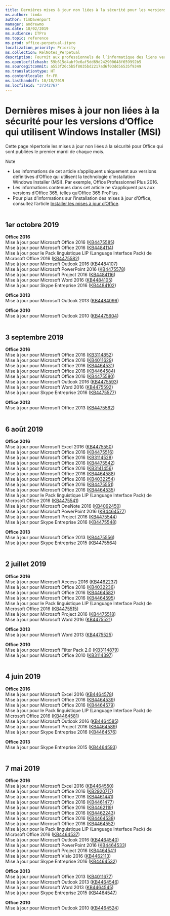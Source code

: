 ```yaml
---
title: Dernières mises à jour non liées à la sécurité pour les versions d’Office qui utilisent Windows Installer (MSI)
ms.author: timda
author: TimDavenport
manager: andrewmo
ms.date: 10/02/2019
ms.audience: ITPro
ms.topic: reference
ms.prod: office-perpetual-itpro
localization_priority: Priority
ms.collection: RelNotes_Perpetual
description: Fournit aux professionnels de l’informatique des liens vers les dernières informations sur les mises à jour non liées à la sécurité pour les versions définitives d’Office 2016, Office 2013 et Office 2010
ms.openlocfilehash: 59b615d4abf9e6af5dd69d242900648f659992b5
ms.sourcegitcommit: a553f26c5b5f8035bd2217ad6f03dd56535f9349
ms.translationtype: HT
ms.contentlocale: fr-FR
ms.lasthandoff: 10/18/2019
ms.locfileid: "37342767"
---
```

# <a name="latest-non-security-updates-for-versions-of-office-that-use-windows-installer-msi"></a>Dernières mises à jour non liées à la sécurité pour les versions d’Office qui utilisent Windows Installer (MSI)

Cette page répertorie les mises à jour non liées à la sécurité pour Office qui sont publiées le premier mardi de chaque mois.

> [!NOTE]
> - Les informations de cet article s’appliquent uniquement aux versions définitives d’Office qui utilisent la technologie d’installation Windows Installer (MSI). Par exemple, Office Professionnel Plus 2016.
> - Les informations contenues dans cet article ne s’appliquent pas aux versions d’Office 365, telles qu’Office 365 ProPlus.
> - Pour plus d’informations sur l’installation des mises à jour d’Office, consultez l’article [Installer les mises à jour d’Office](https://support.office.com/article/2ab296f3-7f03-43a2-8e50-46de917611c5).
<br/><br/>

## <a name="october-1-2019"></a>1er octobre 2019

**Office 2016**<br/>
Mise à jour pour Microsoft Office 2016 ([KB4475585](https://support.microsoft.com/help/4475585)) <br/> Mise à jour pour Microsoft Office 2016 ([KB4484114](https://support.microsoft.com/help/4484114)) <br/>
Mise à jour pour le Pack linguistique LIP (Language Interface Pack) de Microsoft Office 2016 ([KB4475582](https://support.microsoft.com/help/4475582))<br/>
Mise à jour pour Microsoft Outlook 2016 ([KB4484107](https://support.microsoft.com/help/4484107)) <br/>
Mise à jour pour Microsoft PowerPoint 2016 ([KB4475578](https://support.microsoft.com/help/4475578)) <br/>
Mise à jour pour Microsoft Project 2016 ([KB4484116](https://support.microsoft.com/help/4484116)) <br/>
Mise à jour pour Microsoft Word 2016 ([KB4484105](https://support.microsoft.com/help/4484105)) <br/>
Mise à jour pour Skype Entreprise 2016 ([KB4484102](https://support.microsoft.com/help/4484102)) <br/>

**Office 2013**<br/>
Mise à jour pour Microsoft Outlook 2013 ([KB4484096](https://support.microsoft.com/help/4484096))<br/>

**Office 2010**<br/>
Mise à jour pour Microsoft Outlook 2010 ([KB4475604](https://support.microsoft.com/help/4475604))<br/><br/>

## <a name="september-3-2019"></a>3 septembre 2019

**Office 2016**<br/>
Mise à jour pour Microsoft Office 2016 ([KB3114852](https://support.microsoft.com/help/3114852))<br/>
Mise à jour pour Microsoft Office 2016 ([KB4011629](https://support.microsoft.com/help/4011629))<br/>
Mise à jour pour Microsoft Office 2016 ([KB4464531](https://support.microsoft.com/help/4464531))<br/>
Mise à jour pour Microsoft Office 2016 ([KB4464584](https://support.microsoft.com/help/4464584))<br/>
Mise à jour pour Microsoft Office 2016 ([KB4475580](https://support.microsoft.com/help/4475580))<br/>
Mise à jour pour Microsoft Outlook 2016 ([KB4475593](https://support.microsoft.com/help/4475593))<br/>
Mise à jour pour Microsoft Word 2016 ([KB4475592](https://support.microsoft.com/help/4475592))<br/>
Mise à jour pour Skype Entreprise 2016 ([KB4475577](https://support.microsoft.com/help/4475577))<br/>

**Office 2013**<br/>
Mise à jour pour Microsoft Office 2013 ([KB4475562](https://support.microsoft.com/help/4475562))<br/><br/>



## <a name="august-6-2019"></a>6 août 2019

**Office 2016**<br/>
Mise à jour pour Microsoft Excel 2016 ([KB4475550](https://support.microsoft.com/help/4475550))<br/>
Mise à jour pour Microsoft Office 2016 ([KB4475516](https://support.microsoft.com/help/4475516))<br/>
Mise à jour pour Microsoft Office 2016 ([KB3114528](https://support.microsoft.com/help/3114528))<br/>
Mise à jour pour Microsoft Office 2016 ([KB4475542](https://support.microsoft.com/help/4475542))<br/>
Mise à jour pour Microsoft Office 2016 ([KB3141456](https://support.microsoft.com/help/3141456))<br/>
Mise à jour pour Microsoft Office 2016 ([KB4464588](https://support.microsoft.com/help/4464588))<br/>
Mise à jour pour Microsoft Office 2016 ([KB4032254](https://support.microsoft.com/help/4032254))<br/>
Mise à jour pour Microsoft Office 2016 ([KB4475551](https://support.microsoft.com/help/4475551))<br/>
Mise à jour pour Microsoft Office 2016 ([KB4464535](https://support.microsoft.com/help/4464535))<br/>
Mise à jour pour le Pack linguistique LIP (Language Interface Pack) de Microsoft Office 2016 ([KB4475541](https://support.microsoft.com/help/4475541))<br/>
Mise à jour pour Microsoft OneNote 2016 ([KB4092450](https://support.microsoft.com/help/4092450))<br/>
Mise à jour pour Microsoft PowerPoint 2016 ([KB4464577](https://support.microsoft.com/help/4464577))<br/>
Mise à jour pour Microsoft Project 2016 ([KB4475544](https://support.microsoft.com/help/4475544))<br/>
Mise à jour pour Skype Entreprise 2016 ([KB4475548](https://support.microsoft.com/help/4475548))<br/>

**Office 2013**<br/>
Mise à jour pour Microsoft Office 2013 ([KB4475556](https://support.microsoft.com/help/4475556))<br/>
Mise à jour pour Skype Entreprise 2015 ([KB4475564](https://support.microsoft.com/help/4475564))<br/><br/>



## <a name="july-2-2019"></a>2 juillet 2019

**Office 2016**<br/>
Mise à jour pour Microsoft Access 2016 ([KB4462237](https://support.microsoft.com/help/4462237))<br/>
Mise à jour pour Microsoft Office 2016 ([KB4032236](https://support.microsoft.com/help/4032236))<br/>
Mise à jour pour Microsoft Office 2016 ([KB4464582](https://support.microsoft.com/help/4464582))<br/>
Mise à jour pour Microsoft Office 2016 ([KB4464595](https://support.microsoft.com/help/4464595))<br/>
Mise à jour pour le Pack linguistique LIP (Language Interface Pack) de Microsoft Office 2016 ([KB4475515](https://support.microsoft.com/help/4475515))<br/>
Mise à jour pour Microsoft Project 2016 ([KB4475518](https://support.microsoft.com/help/4475518))<br/>
Mise à jour pour Microsoft Word 2016 ([KB4475521](https://support.microsoft.com/help/4475521))<br/>


**Office 2013**<br/>
Mise à jour pour Microsoft Word 2013 ([KB4475525](https://support.microsoft.com/help/4475525))<br/>


**Office 2010**<br/>
Mise à jour pour Microsoft Filter Pack 2.0 ([KB3114879](https://support.microsoft.com/help/3114879))<br/>Mise à jour pour Microsoft Office 2010 ([KB3114397](https://support.microsoft.com/help/3114397))<br/><br/>

## <a name="june-4-2019"></a>4 juin 2019

**Office 2016**<br/>
Mise à jour pour Microsoft Excel 2016 ([KB4464578](https://support.microsoft.com/help/4464578))<br/>
Mise à jour pour Microsoft Office 2016 ([KB4464539](https://support.microsoft.com/help/4464539))<br/>
Mise à jour pour Microsoft Office 2016 ([KB4464579](https://support.microsoft.com/help/4464579))<br/>
Mise à jour pour le Pack linguistique LIP (Language Interface Pack) de Microsoft Office 2016 ([KB4464581](https://support.microsoft.com/help/4464581))<br/>
Mise à jour pour Microsoft Outlook 2016 ([KB4464585](https://support.microsoft.com/help/4464585))<br/>
Mise à jour pour Microsoft Project 2016 ([KB4464589](https://support.microsoft.com/help/4464589))<br/>
Mise à jour pour Skype Entreprise 2016 ([KB4464576](https://support.microsoft.com/help/4464576))<br/>

**Office 2013**<br/>
Mise à jour pour Skype Entreprise 2015 ([KB4464593](https://support.microsoft.com/help/4464593))<br/>
<br/>
## <a name="may-7-2019"></a>7 mai 2019

**Office 2016**<br/>
Mise à jour pour Microsoft Excel 2016 ([KB4464550](https://support.microsoft.com/help/4464550))<br/>
Mise à jour pour Microsoft Office 2016 ([KB2920717](https://support.microsoft.com/help/2920717))<br/>
Mise à jour pour Microsoft Office 2016 ([KB4461441](https://support.microsoft.com/help/4461441))<br/>
Mise à jour pour Microsoft Office 2016 ([KB4461477](https://support.microsoft.com/help/4461477))<br/>
Mise à jour pour Microsoft Office 2016 ([KB4462119](https://support.microsoft.com/help/4462119))<br/>
Mise à jour pour Microsoft Office 2016 ([KB4462243](https://support.microsoft.com/help/4462243))<br/>
Mise à jour pour Microsoft Office 2016 ([KB4464538](https://support.microsoft.com/help/4464538))<br/>
Mise à jour pour Microsoft Office 2016 ([KB4464552](https://support.microsoft.com/help/4464552))<br/>
Mise à jour pour le Pack linguistique LIP (Language Interface Pack) de Microsoft Office 2016 ([KB4464537](https://support.microsoft.com/help/4464537))<br/>
Mise à jour pour Microsoft Outlook 2016 ([KB4464540](https://support.microsoft.com/help/4464540))<br/>
Mise à jour pour Microsoft PowerPoint 2016 ([KB4464533](https://support.microsoft.com/help/4464533))<br/>
Mise à jour pour Microsoft Project 2016 ([KB4464541](https://support.microsoft.com/help/4464541))<br/>
Mise à jour pour Microsoft Visio 2016 ([KB4462113](https://support.microsoft.com/help/4462113))<br/>
Mise à jour pour Skype Entreprise 2016 ([KB4464532](https://support.microsoft.com/help/4464532))<br/>

**Office 2013**<br/>
Mise à jour pour Microsoft Office 2013 ([KB4011677](https://support.microsoft.com/help/4011677))<br/>
Mise à jour pour Microsoft Outlook 2013 ([KB4464546](https://support.microsoft.com/help/4464546))<br/>
Mise à jour pour Microsoft Word 2013 ([KB4464545](https://support.microsoft.com/help/4464545))<br/>
Mise à jour pour Skype Entreprise 2015 ([KB4464547](https://support.microsoft.com/help/4464547))<br/>

**Office 2010**<br/>
Mise à jour pour Microsoft Outlook 2010 ([KB4464524](https://support.microsoft.com/help/4464524))